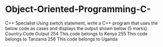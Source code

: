 # Object-Oriented-Programming-C-
C++ Specialist
Using switch statement, write a C++ program that uses the below code as cases and displays the output shown below 						(5 marks)
Country Code	Output
254	This code belongs to Kenya
255	This code belongs to Tanzania
256	This code belongs to Uganda
